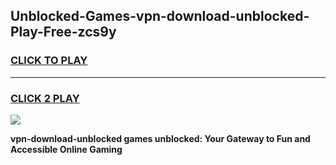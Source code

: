 
## Unblocked-Games-vpn-download-unblocked-Play-Free-zcs9y
<h3>
<a href="https://premium76.site?title=vpn-download-unblocked&ref=23A">CLICK TO PLAY</a></h3>
<hr>

<h3>
<a href="https://premium76.site?title=vpn-download-unblocked&ref=23A">CLICK 2 PLAY</a>
  
</h3>

<a href="https://premium76.site?title=vpn-download-unblocked&ref=23A"><img src="https://clearcache.store/games.png"></a>


**vpn-download-unblocked games unblocked: Your Gateway to Fun and Accessible Online Gaming**
